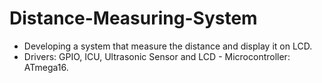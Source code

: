 # Distance-Measuring-System
- Developing a system that measure the distance and display it on LCD.
- Drivers: GPIO, ICU, Ultrasonic Sensor and LCD - Microcontroller: ATmega16.
